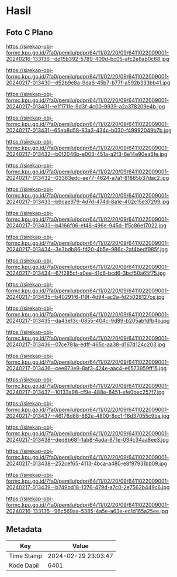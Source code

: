 # Hasil

## Foto C Plano

https://sirekap-obj-formc.kpu.go.id/7fa0/pemilu/pdpr/64/11/02/20/09/6411022009001-20240216-133136--dd15b392-5789-409d-bc05-afc2e8ab0c68.jpg

https://sirekap-obj-formc.kpu.go.id/7fa0/pemilu/pdpr/64/11/02/20/09/6411022009001-20240217-013430--d52b9e8a-9da6-45b7-b77f-a592b333bb41.jpg

https://sirekap-obj-formc.kpu.go.id/7fa0/pemilu/pdpr/64/11/02/20/09/6411022009001-20240217-013431--e1f1711e-9d3f-4c00-9939-a2a378209e4b.jpg

https://sirekap-obj-formc.kpu.go.id/7fa0/pemilu/pdpr/64/11/02/20/09/6411022009001-20240217-013431--65eb8d58-83a3-434c-b030-f49992049b7b.jpg

https://sirekap-obj-formc.kpu.go.id/7fa0/pemilu/pdpr/64/11/02/20/09/6411022009001-20240217-013432--b0f2046b-e003-451a-a2f3-6e14e90ea6fe.jpg

https://sirekap-obj-formc.kpu.go.id/7fa0/pemilu/pdpr/64/11/02/20/09/6411022009001-20240217-013432--03383edc-ae77-4624-a7a1-81865b37dac2.jpg

https://sirekap-obj-formc.kpu.go.id/7fa0/pemilu/pdpr/64/11/02/20/09/6411022009001-20240217-013433--b9cae979-4d7d-474d-8a1e-402c15e37299.jpg

https://sirekap-obj-formc.kpu.go.id/7fa0/pemilu/pdpr/64/11/02/20/09/6411022009001-20240217-013433--b4166f06-ef48-496e-945d-1f5c86e17022.jpg

https://sirekap-obj-formc.kpu.go.id/7fa0/pemilu/pdpr/64/11/02/20/09/6411022009001-20240217-013434--3e3bdb86-fd20-4b5e-986c-2af4bedf985f.jpg

https://sirekap-obj-formc.kpu.go.id/7fa0/pemilu/pdpr/64/11/02/20/09/6411022009001-20240217-013434--67f285cf-a0ee-41d6-bcd6-3bcf50a65f75.jpg

https://sirekap-obj-formc.kpu.go.id/7fa0/pemilu/pdpr/64/11/02/20/09/6411022009001-20240217-013435--b40291f6-f19f-4d94-ac2a-fd25028127ce.jpg

https://sirekap-obj-formc.kpu.go.id/7fa0/pemilu/pdpr/64/11/02/20/09/6411022009001-20240217-013435--da43e13c-0855-404c-9d89-b205abfdfb4b.jpg

https://sirekap-obj-formc.kpu.go.id/7fa0/pemilu/pdpr/64/11/02/20/09/6411022009001-20240217-013436--07ce781a-edff-465c-aa38-d167d124c203.jpg

https://sirekap-obj-formc.kpu.go.id/7fa0/pemilu/pdpr/64/11/02/20/09/6411022009001-20240217-013436--cee873e9-8af3-424e-aac4-e6573959ff15.jpg

https://sirekap-obj-formc.kpu.go.id/7fa0/pemilu/pdpr/64/11/02/20/09/6411022009001-20240217-013437--10133a98-cf9e-488e-8451-efe0bec257f7.jpg

https://sirekap-obj-formc.kpu.go.id/7fa0/pemilu/pdpr/64/11/02/20/09/6411022009001-20240217-013437--46176d88-862e-4800-8cc1-16d37055c9ba.jpg

https://sirekap-obj-formc.kpu.go.id/7fa0/pemilu/pdpr/64/11/02/20/09/6411022009001-20240217-013438--ded8b68f-1ab8-4ada-871e-034c34aa8ee3.jpg

https://sirekap-obj-formc.kpu.go.id/7fa0/pemilu/pdpr/64/11/02/20/09/6411022009001-20240217-013438--252cef65-4113-4bca-a480-e8f97931bb09.jpg

https://sirekap-obj-formc.kpu.go.id/7fa0/pemilu/pdpr/64/11/02/20/09/6411022009001-20240217-013439--b749bd18-1376-479d-a7c0-2e7562b449c6.jpg

https://sirekap-obj-formc.kpu.go.id/7fa0/pemilu/pdpr/64/11/02/20/09/6411022009001-20240216-133136--96c569aa-5385-4a5e-a63e-ec1d165a25ee.jpg


## Metadata

| Key        | Value               |
| ---------- | ------------------- |
| Time Stamp | 2024-02-29 23:03:47 |
| Kode Dapil | 6401                |



